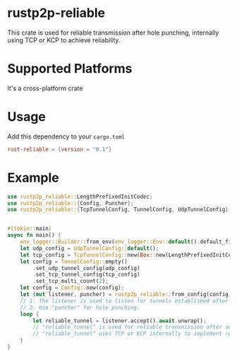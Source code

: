 # rustp2p-reliable

This crate is used for reliable transmission after hole punching, internally using TCP or KCP to achieve reliability.

# Supported Platforms

It's a cross-platform crate

# Usage

Add this dependency to your `cargo.toml`

```toml
rust-reliable = {version = "0.1"}
```

# Example
```rust
use rustp2p_reliable::LengthPrefixedInitCodec;
use rustp2p_reliable::{Config, Puncher};
use rustp2p_reliable::{TcpTunnelConfig, TunnelConfig, UdpTunnelConfig};


#[tokio::main]
async fn main() {
    env_logger::Builder::from_env(env_logger::Env::default().default_filter_or("info")).init();
    let udp_config = UdpTunnelConfig::default();
    let tcp_config = TcpTunnelConfig::new(Box::new(LengthPrefixedInitCodec));
    let config = TunnelConfig::empty()
        .set_udp_tunnel_config(udp_config)
        .set_tcp_tunnel_config(tcp_config)
        .set_tcp_multi_count(2);
    let config = Config::new(config);
    let (mut listener, puncher) = rustp2p_reliable::from_config(config).await.unwrap();
    // 1. The listener is used to listen for tunnels established after successful hole punching.
    // 2. Use "puncher" for hole punching. 
    loop {
        let reliable_tunnel = listener.accept().await.unwrap();
        // "reliable_tunnel" is used for reliable transmission after successful direct connection through hole punching.
        // "reliable_tunnel" uses TCP or KCP internally to implement reliable transmission.
    }
}

```
